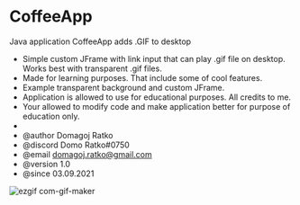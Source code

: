 # CoffeeApp
Java application CoffeeApp adds .GIF to desktop

* Simple custom JFrame with link input that can play .gif file on desktop. Works best with transparent .gif files.
* Made for learning purposes. That include some of cool features.
* Example transparent background and custom JFrame.
* Application is allowed to use for educational purposes. All credits to me.
* Your allowed to modify code and make application better for purpose of education only.
*
* @author Domagoj Ratko
* @discord Domo Ratko#0750
* @email domagoj.ratko@gmail.com
* @version 1.0
* @since 03.09.2021

![ezgif com-gif-maker](https://user-images.githubusercontent.com/62218857/150673695-da9bd062-82c5-4805-8723-3eddd297c635.gif)
